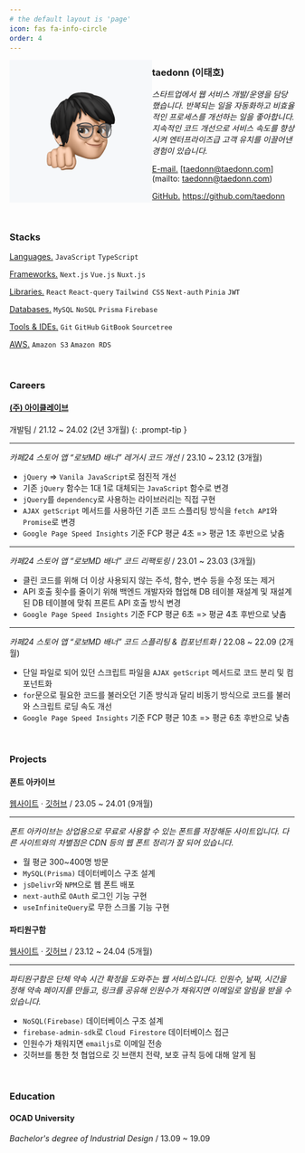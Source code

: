 ```yaml
---
# the default layout is 'page'
icon: fas fa-info-circle
order: 4
---
```


<img width="50%" align="left" src="/assets/img/about_img_1.png" alt="about_img_1">

### taedonn (이태호)

*스타트업에서 웹 서비스 개발/운영을 담당했습니다.
반복되는 일을 자동화하고 비효율적인 프로세스를 개선하는 일을 좋아합니다. 
지속적인 코드 개선으로 서비스 속도를 향상시켜 엔터프라이즈급 고객 유치를 이끌어낸 경험이 있습니다.*

<u>E-mail.</u> [taedonn@taedonn.com](mailto: taedonn@taedonn.com)

<u>GitHub.</u> <a href="https://github.com/taedonn" target="_blank">https://github.com/taedonn</a>

&nbsp;

### Stacks

<u>Languages.</u> `JavaScript` `TypeScript`

<u>Frameworks.</u> `Next.js` `Vue.js` `Nuxt.js`

<u>Libraries.</u> `React` `React-query` `Tailwind CSS` `Next-auth` `Pinia` `JWT`

<u>Databases.</u> `MySQL` `NoSQL` `Prisma` `Firebase`

<u>Tools & IDEs.</u> `Git` `GitHub` `GitBook` `Sourcetree`

<u>AWS.</u> `Amazon S3` `Amazon RDS`

&nbsp;

### Careers

#### <a href="https://iclave.co.kr/home" target="_blank">(주) 아이클레이브</a>

개발팀 / 21.12 ~ 24.02 (2년 3개월)
{: .prompt-tip }

-----

*카페24 스토어 앱 “로보MD 배너” 레거시 코드 개선* / 23.10 ~ 23.12 (3개월)

- `jQuery` => `Vanila JavaScript`로 점진적 개선
- 기존 `jQuery` 함수는 1대 1로 대체되는 `JavaScript` 함수로 변경
- `jQuery`를 `dependency`로 사용하는 라이브러리는 직접 구현
- `AJAX getScript` 메서드를 사용하던 기존 코드 스플리팅 방식을 `fetch API`와 `Promise`로 변경
- `Google Page Speed Insights` 기준 FCP 평균 4초 => 평균 1초 후반으로 낮춤

-----

*카페24 스토어 앱 “로보MD 배너” 코드 리팩토링* / 23.01 ~ 23.03 (3개월)

- 클린 코드를 위해 더 이상 사용되지 않는 주석, 함수, 변수 등을 수정 또는 제거
- API 호출 횟수를 줄이기 위해 백엔드 개발자와 협업해 DB 테이블 재설계 및 재설계된 DB 테이블에 맞춰 프론트 API 호출 방식 변경
- `Google Page Speed Insights` 기준 FCP 평균 6초 => 평균 4초 후반으로 낮춤

-----

*카페24 스토어 앱 “로보MD 배너” 코드 스플리팅 & 컴포넌트화* / 22.08 ~ 22.09 (2개월)

- 단일 파일로 되어 있던 스크립트 파일을 `AJAX getScript` 메서드로 코드 분리 및 컴포넌트화
- `for`문으로 필요한 코드를 불러오던 기존 방식과 달리 비동기 방식으로 코드를 불러와 스크립트 로딩 속도 개선
- `Google Page Speed Insights` 기준 FCP 평균 10초 => 평균 6초 후반으로 낮춤

&nbsp;

### Projects

#### 폰트 아카이브

<a href="https://fonts.taedonn.com" target="_blank">웹사이트</a> · <a href="ttps://github.com/taedonn/fonts-archive" target="_blank">깃허브</a> / 23.05 ~ 24.01 (9개월)

-----

*폰트 아카이브는 상업용으로 무료로 사용할 수 있는 폰트를 저장해둔 사이트입니다. 다른 사이트와의 차별점은 CDN 등의 웹 폰트 정리가 잘 되어 있습니다.*

- 월 평균 300~400명 방문
- `MySQL(Prisma)` 데이터베이스 구조 설계
- `jsDelivr`와 `NPM`으로 웹 폰트 배포
- `next-auth`로 `OAuth` 로그인 기능 구현
- `useInfiniteQuery`로 무한 스크롤 기능 구현

#### 파티원구함

<a href="https://partywon.taedonn.com" target="_blank">웹사이트</a> · <a href="ttps://github.com/taedonn/partywonguham" target="_blank">깃허브</a> / 23.12 ~ 24.04 (5개월)

-----

*파티원구함은 단체 약속 시간 확정을 도와주는 웹 서비스입니다. 인원수, 날짜, 시간을 정해 약속 페이지를 만들고, 링크를 공유해 인원수가 채워지면 이메일로 알림을 받을 수 있습니다.*

- `NoSQL(Firebase)` 데이터베이스 구조 설계
- `firebase-admin-sdk`로 `Cloud Firestore` 데이터베이스 접근
- 인원수가 채워지면 `emailjs`로 이메일 전송
- 깃허브를 통한 첫 협업으로 깃 브랜치 전략, 보호 규칙 등에 대해 알게 됨

&nbsp;

### Education

#### OCAD University

*Bachelor's degree of Industrial Design* / 13.09 ~ 19.09

&nbsp;